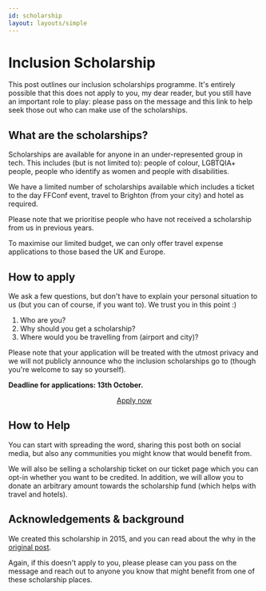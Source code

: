 ```yaml
---
id: scholarship
layout: layouts/simple
---
```


# Inclusion Scholarship

This post outlines our inclusion scholarships programme. It's entirely possible that this does not apply to you, my dear reader, but you still have an important role to play: please pass on the message and this link to help seek those out who can make use of the scholarships.

## What are the scholarships?

Scholarships are available for anyone in an under-represented group in tech. This includes (but is not limited to): people of colour, LGBTQIA+ people, people who identify as women and people with disabilities.

We have a limited number of scholarships available which includes a ticket to the day FFConf event, travel to Brighton (from your city) and hotel as required.

Please note that we prioritise people who have not received a scholarship from us in previous years.

To maximise our limited budget, we can only offer travel expense applications to those based the UK and Europe.

## How to apply

We ask a few questions, but don't have to explain your personal situation to us (but you can of course, if you want to). We trust you in this point :)

1. Who are you?
2. Why should you get a scholarship?
3. Where would you be travelling from (airport and city)?

Please note that your application will be treated with the utmost privacy and we will not publicly announce who the inclusion scholarships go to (though you're welcome to say so yourself).

**Deadline for applications: 13th October.**

<center>
<a class="pill-button" href="https://ffconf.org/scholarship-apply" target="_blank" rel="noopener">Apply now</a>
</center>

## How to Help

You can start with spreading the word, sharing this post both on social media, but also any communities you might know that would benefit from.

We will also be selling a scholarship ticket on our ticket page which you can opt-in whether you want to be credited. In addition, we will allow you to donate an arbitrary amount towards the scholarship fund (which helps with travel and hotels).

## Acknowledgements & background

We created this scholarship in 2015, and you can read about the why in the <a href="https://remysharp.com/2015/08/28/diversity-scholarships#why" target="_blank" rel="noopener">original post</a>.

Again, if this doesn't apply to you, please please can you pass on the message and reach out to anyone you know that might benefit from one of these scholarship places.
